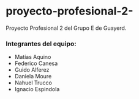 # proyecto-profesional-2-

Proyecto Profesional 2 del Grupo E de Guayerd.

### Integrantes del equipo:
- Matías Aquino
- Federico Canesa
- Guido Alferez
- Daniela Moure
- Nahuel Trucco
- Ignacio Espindola


